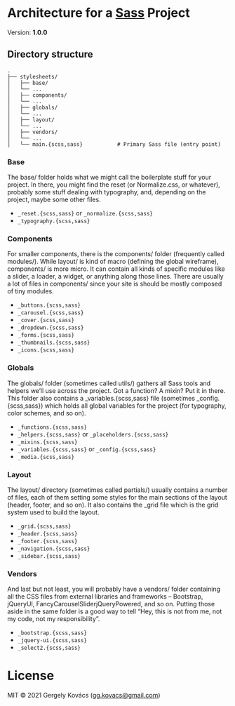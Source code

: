 # Architecture for a [Sass](http://sass-lang.com) Project
Version: **1.0.0**

## Directory structure

    .
    ├── stylesheets/
    │   ├── base/
    │   └── ...
    │   ├── components/
    │   └── ...
    │   ├── globals/
    │   └── ...
    │   ├── layout/
    │   └── ...
    │   ├── vendors/
    │   └── ...
    │   └── main.{scss,sass}           # Primary Sass file (entry point)

### Base

The base/ folder holds what we might call the boilerplate stuff for your project. In there, you might find the reset (or Normalize.css, or whatever), probably some stuff dealing with typography, and, depending on the project, maybe some other files.

- `_reset.{scss,sass}` or `_normalize.{scss,sass}`
- `_typography.{scss,sass}`

### Components

For smaller components, there is the components/ folder (frequently called modules/). While layout/ is kind of macro (defining the global wireframe), components/ is more micro. It can contain all kinds of specific modules like a slider, a loader, a widget, or anything along those lines. There are usually a lot of files in components/ since your site is should be mostly composed of tiny modules.

- `_buttons.{scss,sass}`
- `_carousel.{scss,sass}`
- `_cover.{scss,sass}`
- `_dropdown.{scss,sass}`
- `_forms.{scss,sass}`
- `_thumbnails.{scss,sass}`
- `_icons.{scss,sass}`

### Globals

The globals/ folder (sometimes called utils/) gathers all Sass tools and helpers we’ll use across the project. Got a function? A mixin? Put it in there. This folder also contains a _variables.{scss,sass} file (sometimes _config.{scss,sass}) which holds all global variables for the project (for typography, color schemes, and so on).

- `_functions.{scss,sass}`
- `_helpers.{scss,sass}` or `_placeholders.{scss,sass}`
- `_mixins.{scss,sass}`
- `_variables.{scss,sass}` or `_config.{scss,sass}`
- `_media.{scss,sass}`

### Layout

The layout/ directory (sometimes called partials/) usually contains a number of files, each of them setting some styles for the main sections of the layout (header, footer, and so on). It also contains the _grid file which is the grid system used to build the layout.

- `_grid.{scss,sass}`
- `_header.{scss,sass}`
- `_footer.{scss,sass}`
- `_navigation.{scss,sass}`
- `_sidebar.{scss,sass}`

### Vendors

And last but not least, you will probably have a vendors/ folder containing all the CSS files from external libraries and frameworks – Bootstrap, jQueryUI, FancyCarouselSliderjQueryPowered, and so on. Putting those aside in the same folder is a good way to tell “Hey, this is not from me, not my code, not my responsibility”.

- `_bootstrap.{scss,sass}`
- `_jquery-ui.{scss,sass}`
- `_select2.{scss,sass}`

# License
MIT © 2021 Gergely Kovács (gg.kovacs@gmail.com)
